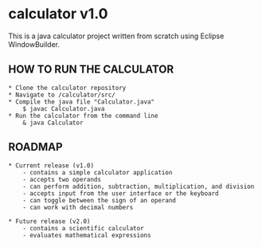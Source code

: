 # calculator v1.0
This is a java calculator project written from scratch using Eclipse WindowBuilder.

## HOW TO RUN THE CALCULATOR
	* Clone the calculator repository
	* Navigate to /calculator/src/
	* Compile the java file "Calculator.java"
		$ javac Calculator.java
	* Run the calculator from the command line
		& java Calculator
		
## ROADMAP
	* Current release (v1.0)
		- contains a simple calculator application
		- accepts two operands
		- can perform addition, subtraction, multiplication, and division
		- accepts input from the user interface or the keyboard
		- can toggle between the sign of an operand
		- can work with decimal numbers
		
	* Future release (v2.0)
		- contains a scientific calculator
		- evaluates mathematical expressions